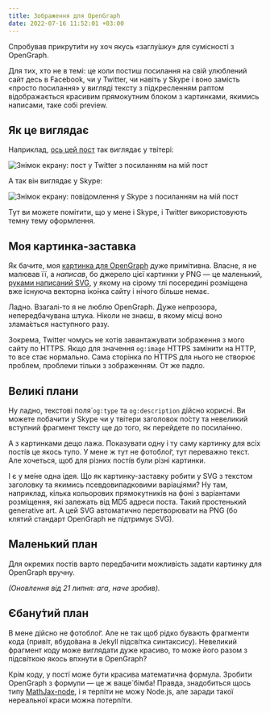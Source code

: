 ```yaml
---
title: Зображення для OpenGraph
date: 2022-07-16 11:52:01 +03:00
---
```


Спробував прикрути́ти ну хоч якусь «заглу́шку» для сумісності з OpenGraph.

Для тих, хто не в темі: це коли постиш посилання на свій улюблений сайт десь в Facebook, чи у Twitter, чи навіть у Skype і воно замість «просто посилання» у вигляді тексту з підкресленням раптом відображається красивим прямокутним блоком з картинками, якимись написами, таке собі preview.


## Як це виглядає

Наприклад, [ось цей пост][1] так виглядає у твітері:

![Знімок екрану: пост у Twitter з посиланням на мій пост](/uploads/opengraph-twitter.png)

А так він виглядає у Skype:

![Знімок екрану: повідомлення у Skype з посиланням на мій пост](/uploads/opengraph-skype.png)

Тут ви можете помітити, що у мене і Skype, і Twitter використовують темну тему оформлення.


## Моя картинка-заставка

Як бачите, моя [картинка для OpenGraph][2] дуже примітивна. Власне, я не малював її, а _написав_, бо джерело цієї картинки у PNG — це маленький, [руками написаний SVG][3], у якому на сірому тлі посередині розміщена вже існуюча векторна іко́нка сайту і нічого більше немає.

Ладно. Взагалі-то я не люблю OpenGraph. Дуже непрозора, непередбачувана штука. Ніколи не знаєш, в якому місці воно злама́ється наступного разу.

Зокрема, Twitter чомусь не хотів завантажувати зображення з мого сайту по HTTPS. Якщо для значення `og:image` HTTPS замінити на HTTP, то все стає нормально. Сама сторінка по HTTPS для нього не створює проблем, проблеми тільки з зображенням. От же падло.


## Великі плани

Ну ладно, текстові поля́ `og:type` та `og:description` дійсно корисні. Ви можете побачити у Skype чи у твітери заголовок по́сту та невеликий вступний фрагмент тексту ще до того, як перейдете по посила́нню.

А з картинками дещо лажа. Показувати одну і ту саму картинку для всіх пості́в це якось тупо. У мене ж тут не фотобло́ґ, тут переважно текст. Але хочеться, щоб для різних пості́в були різні картинки.

І є у ме́не одна ідея. Що як картинку-заставку робити у SVG з текстом заголовку та якимись псевдовипадковими варіаціями? Ну там, наприклад, кілька кольорових прямокутників на фоні з варіантами розміщення, які залежать від MD5 адреси поста. Такий простенький generative art. А цей SVG автоматично перетворювати на PNG (бо клятий стандарт OpenGraph не підтримує SVG).


## Маленький план

Для окремих постів варто передбачити можливість задати картинку для OpenGraph вручну.

_(Оновлення від 21 липня: ага, наче зробив)._


## Єбану́тий план

В мене дійсно не фотобло́ґ. Але не так щоб рідко бувають фрагменти кода (привіт, вбудо́вана в Jekyll підсві́тка синтаксису). Невеликий фрагмент коду може виглядати дуже красиво, то може його разом з підсві́ткою якось впхнути в OpenGraph?

Крім коду, у пості́ може бути красива математична формула. Зробити OpenGraph з формули — це ж ваще́ бімба! Правда, знадобиться щось типу [MathJax-node][4], і я терпіти не можу Node.js, але заради такої нереальної краси можна потерпі́ти.

[1]: /2022/07/13/kotyky.html
[2]: /opengraph.png
[3]: /opengraph.svg
[4]: https://github.com/mathjax/MathJax-node
